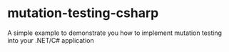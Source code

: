 # mutation-testing-csharp
A simple example to demonstrate you how to implement mutation testing into your .NET/C# application
